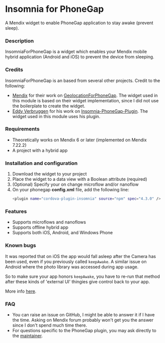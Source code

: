 # Insomnia for PhoneGap

A Mendix widget to enable PhoneGap application to stay awake (prevent sleep).

### Description

InsomniaForPhoneGap is a widget which enables your Mendix mobile hybrid application (Android and iOS) to prevent the device from sleeping.

### Credits

InsomniaForPhoneGap is an based from several other projects. Credit to the following:
  - [Mendix](https://github.com/mendix) for their work on [GeolocationForPhoneGap](https://github.com/mendix/GeolocationForPhoneGap). The widget used in this module is based on their widget implementation, since I did not use the boilerplate to create the widget.
  - [Eddy Verbruggen](https://github.com/EddyVerbruggen) for his work on [Insomnia-PhoneGap-Plugin](https://github.com/EddyVerbruggen/Insomnia-PhoneGap-Plugin). The widget used in this module uses his plugin.

### Requirements
- Theoretically works on Mendix 6 or later (implemented on Mendix 7.22.2)
- A project with a hybrid app

### Installation and configuration

1. Download the widget to your project
2. Place the widget to a data view with a Boolean attribute (required)
3. (Optional) Specify your on change microflow and/or nanoflow
4. On your phonegap **config.xml** file, add the following line:
    ```sh
    <plugin name="cordova-plugin-insomnia" source="npm" spec="4.3.0" />
    ```
    
### Features
- Supports microflows and nanoflows
- Supports offline hybrid app
- Supports both iOS, Android, and Windows Phone

### Known bugs
It was reported that on iOS the app would fall asleep after the Camera has been used, even if you previously called `keepAwake`. A similar issue on Android where the photo library was accessed during app usage.

So to make sure your app honors `keepAwake`, you have to re-run that method after these kinds of 'external UI' thingies give control back to your app.

More info [here](https://github.com/EddyVerbruggen/Insomnia-PhoneGap-Plugin#quirks).

### FAQ
- You can raise an issue on GitHub, I might be able to answer it if I have the time. Asking on Mendix forum probably won't get you the answer since I don't spend much time there.
- For questions specific to the PhoneGap plugin, you may ask directly to the [maintainer](https://github.com/EddyVerbruggen).
